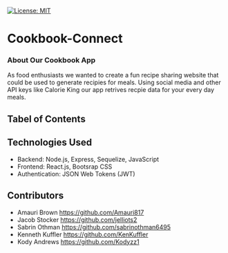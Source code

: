 [![License: MIT](https://img.shields.io/badge/License-MIT-yellow.svg)](https://opensource.org/licenses/MIT)

# Cookbook-Connect

### About Our Cookbook App
As food enthusiasts we wanted to create a fun recipe sharing website that could be used to generate recipies for meals. Using social media and other API keys like Calorie King our app retrives recpie data for your every day meals. 

## Tabel of Contents 

## Technologies Used
* Backend: Node.js, Express, Sequelize, JavaScript
* Frontend: React.js, Bootsrap CSS
* Authentication: JSON Web Tokens (JWT)

## Contributors
* Amauri Brown https://github.com/Amauri817
* Jacob Stocker https://github.com/jelliots2
* Sabrin Othman https://github.com/sabrinothman6495
* Kenneth Kuffler https://github.com/KenKuffler
* Kody Andrews https://github.com/Kodyzz1
